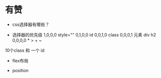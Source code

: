 # 有赞
- css选择器有哪些？

- 选择器的优先级
1,0,0,0 style=""
0,1,0,0 id
0,0,1,0 class
0,0,0,1 元素 div h2
0,0,0,0 * > + ~

10个class 和 一个 id
- flex布局

- position